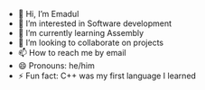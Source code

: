 - 👋 Hi, I’m Emadul
- 👀 I’m interested in Software development
- 🌱 I’m currently learning Assembly
- 💞️ I’m looking to collaborate on projects
- 📫 How to reach me by email
- 😄 Pronouns: he/him
- ⚡ Fun fact: C++ was my first language I learned

<!---
EmadulE2004/EmadulE2004 is a ✨ special ✨ repository because its `README.md` (this file) appears on your GitHub profile.
You can click the Preview link to take a look at your changes.
--->
